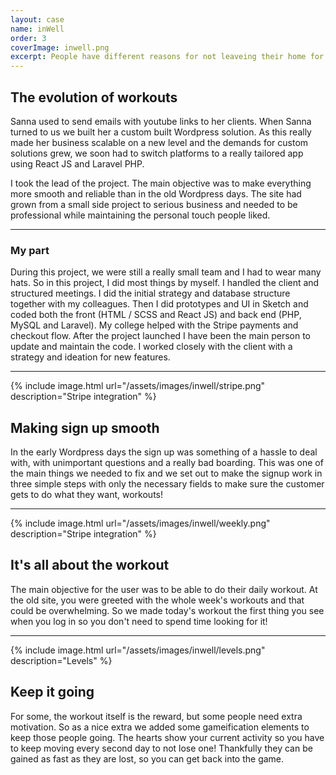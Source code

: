 ```yaml
---
layout: case
name: inWell
order: 3
coverImage: inwell.png
excerpt: People have different reasons for not leaveing their home for a gym. Together with Sanna we built a service where you can get fit at home with easy to follow videos, progress tracking, healthy recepies and motivational tools.
---
```

## The evolution of workouts

Sanna used to send emails with youtube links to her clients. When Sanna turned to us we built her a custom built Wordpress solution. As this really made her business scalable on a new level and the demands for custom solutions grew, we soon had to switch platforms to a really tailored app using React JS and Laravel PHP.

I took the lead of the project. The main objective was to make everything more smooth and reliable than in the old Wordpress days. The site had grown from a small side project to serious business and needed to be professional while maintaining the personal touch people liked.

---

### My part

During this project, we were still a really small team and I had to wear many hats. So in this project, I did most things by myself. I handled the client and structured meetings. I did the initial strategy and database structure together with my colleagues. Then I did prototypes and UI in Sketch and coded both the front (HTML / SCSS and React JS) and back end (PHP, MySQL and Laravel). My college helped with the Stripe payments and checkout flow. After the project launched I have been the main person to update and maintain the code. I worked closely with the client with a strategy and ideation for new features.

---

{% include image.html url="/assets/images/inwell/stripe.png" description="Stripe integration" %}

## Making sign up smooth

In the early Wordpress days the sign up was something of a hassle to deal with, with unimportant questions and a really bad boarding. This was one of the main things we needed to fix and we set out to make the signup work in three simple steps with only the necessary fields to make sure the customer gets to do what they want, workouts!

---

{% include image.html url="/assets/images/inwell/weekly.png" description="Stripe integration" %}

## It's all about the workout

The main objective for the user was to be able to do their daily workout. At the old site, you were greeted with the whole week's workouts and that could be overwhelming. So we made today's workout the first thing you see when you log in so you don't need to spend time looking for it!

---

{% include image.html url="/assets/images/inwell/levels.png" description="Levels" %}

## Keep it going

For some, the workout itself is the reward, but some people need extra motivation. So as a nice extra we added some gameification elements to keep those people going. The hearts show your current activity so you have to keep moving every second day to not lose one! Thankfully they can be gained as fast as they are lost, so you can get back into the game.